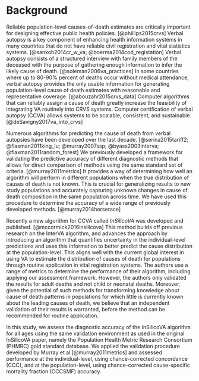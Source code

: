 Background
==========
Reliable population-level causes-of-death estimates are critically important for
designing effective public health policies. [@phillips2015crvs] Verbal autopsy
is a key component of enhancing health information systems in many countries
that do not have reliable civil registration and vital statistics systems.
[@sankoh2014cr_w_va; @boerma2014cod_registation] Verbal autopsy consists of a
structured interview with family members of the deceased with the purpose of
gathering enough information to infer the likely cause of death.
[@soleman2006va_practices] In some countries where up to 80-90% percent of deaths
occur without medical attendance, verbal autopsy provides the only usable
information for generating population-level cause of death estimates with reasonable and
representative coverage. [@abouzahr2015crvs_data] Computer algorithms that can reliably
assign a cause of death greatly increase the feasibility of integrating VA routinely into
CRVS systems. Computer certification of verbal autopsy (CCVA) allows systems to be
scalable, consistent, and sustainable. [@deSavigny2017va_into_crvs]

Numerous algorithms for predicting the cause of death from verbal autopsies have
been developed over the last decade. [@serina2015tariff2; @flaxman2011king_lu;
@murray2007ssp; @byass2003interva; @flaxman2011random_forest] We previously
developed a framework for validating the predictive accuracy of different diagnostic methods
that allows for direct
comparison of methods using the same standard set of criteria. [@murray2011metrics] It provides a way
of determining how well an algorithm will perform in different populations when
the true distribution of causes of death is not known. This is crucial for
generalizing results to new study populations and accurately capturing unknown
changes in cause of death composition in the same population across time. We
have used this procedure to determine the accuracy of a wide range of previously
developed methods. [@murray2014horserace]

Recently a new algorithm for CCVA called *InSilicoVA* was developed and
published. [@mccormick2016insilicova] This method builds off previous research
on the InterVA algorithm, and advances the approach by introducing an algorithm
that quantifies uncertainty in the
individual-level predictions and uses this information to better predict the
cause distribution at the population-level. This aligns well with the current
global interest in using VA to estimate the distribution of causes of death for
populations through routine application in vital registration systems.
The authors use a range of metrics to determine the performance
of their algorithm, including applying our assessment framework. However, the authors only
validated the results for adult deaths and not child or neonatal deaths.
Moreover, given the potential of such methods for transforming knowledge about
cause of death patterns in populations for which little is currently known about
the leading causes of death,
we believe that an independent validation of their results is warranted, before
the method can be recommended for routine application.

In this study, we assess the diagnostic accuracy of the InSilicoVA
algorithm for all ages using the same validation environment as used in the
original InSilicoVA paper, namely the Population Health Metric Research
Consortium (PHMRC) gold standard database. We applied the validation procedure
developed by Murray et al
[@murray2011metrics] and assessed performance at the individual-level, using
chance-corrected concordance (CCC), and at the population-level, using
chance-corrected cause-specific mortality fraction (CCCSMF) accuracy.
